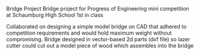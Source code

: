 Bridge Project 
Bridge project for Progress of Engineering mini competition at Schaumburg High School
1st in class

Collaborated on designing a simple model bridge on CAD that adhered to competition requirements and would hold maximum weight without compromising.
Bridge designed in vector-based 2d parts (dxf file) so lazer cutter could cut out a model piece of wood which assembles into the bridge
